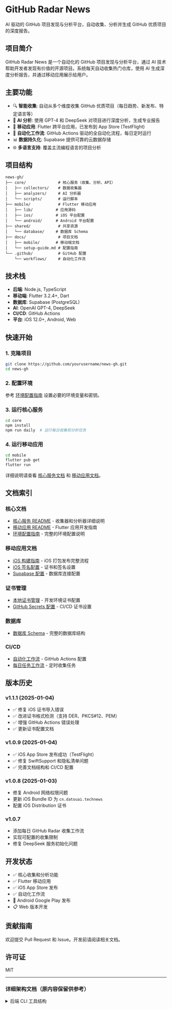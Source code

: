 # GitHub Radar News

AI 驱动的 GitHub 项目发现与分析平台，自动收集、分析并生成 GitHub 优质项目的深度报告。

## 项目简介

GitHub Radar News 是一个自动化的 GitHub 项目发现与分析平台，通过 AI 技术帮助开发者发现有价值的开源项目。系统每天自动收集热门仓库，使用 AI 生成深度分析报告，并通过移动应用展示给用户。

## 主要功能

- 🔍 **智能收集**: 自动从多个维度收集 GitHub 优质项目（每日趋势、新发布、特定语言等）
- 🤖 **AI 分析**: 使用 GPT-4 和 DeepSeek 对项目进行深度分析，生成专业报告
- 📱 **移动应用**: Flutter 跨平台应用，已发布到 App Store (TestFlight)
- 🚀 **自动化工作流**: GitHub Actions 驱动的全自动化流程，每日定时运行
- 📊 **数据持久化**: Supabase 提供可靠的云数据存储
- 🌐 **多语言支持**: 覆盖主流编程语言的项目分析

## 项目结构

```
news-gh/
├── core/              # 核心服务（收集、分析、API）
│   ├── collectors/    # 数据收集器
│   ├── analyzers/     # AI 分析器
│   └── scripts/       # 运行脚本
├── mobile/            # Flutter 移动应用
│   ├── lib/          # 应用源码
│   ├── ios/          # iOS 平台配置
│   └── android/      # Android 平台配置
├── shared/            # 共享资源
│   └── database/     # 数据库 Schema
├── docs/              # 项目文档
│   ├── mobile/       # 移动端文档
│   └── setup-guide.md # 配置指南
└── .github/           # GitHub 配置
    └── workflows/     # 自动化工作流
```

## 技术栈

- **后端**: Node.js, TypeScript
- **移动端**: Flutter 3.2.4+, Dart
- **数据库**: Supabase (PostgreSQL)
- **AI**: OpenAI GPT-4, DeepSeek
- **CI/CD**: GitHub Actions
- **平台**: iOS 12.0+, Android, Web

## 快速开始

### 1. 克隆项目
```bash
git clone https://github.com/yourusername/news-gh.git
cd news-gh
```

### 2. 配置环境
参考 [环境配置指南](docs/setup-guide.md) 设置必要的环境变量和密钥。

### 3. 运行核心服务
```bash
cd core
npm install
npm run daily  # 运行每日收集和分析任务
```

### 4. 运行移动应用
```bash
cd mobile
flutter pub get
flutter run
```

详细说明请查看 [核心服务文档](core/README.md) 和 [移动应用文档](mobile/README.md)。

## 文档索引

### 核心文档
- [核心服务 README](core/README.md) - 收集器和分析器详细说明
- [移动应用 README](mobile/README.md) - Flutter 应用开发指南
- [环境配置指南](docs/setup-guide.md) - 完整的环境配置说明

### 移动应用文档
- [iOS 构建指南](docs/mobile/ios-build-guide.md) - iOS 打包发布完整流程
- [iOS 签名配置](docs/mobile/ios-signing-setup.md) - 证书和签名设置
- [Supabase 配置](docs/mobile/supabase-setup.md) - 数据库连接配置

### 证书管理
- [本地证书管理](mobile/ios/certs/README.md) - 开发环境证书配置
- [GitHub Secrets 配置](mobile/ios/certs/setup-github-secrets.md) - CI/CD 证书设置

### 数据库
- [数据库 Schema](shared/database/schema.sql) - 完整的数据库结构

### CI/CD
- [自动化工作流](.github/workflows/build-and-release.yml) - GitHub Actions 配置
- [每日任务工作流](.github/workflows/daily-github-radar.yml) - 定时收集任务

## 版本历史

### v1.1.1 (2025-01-04)
- ✅ 修复 iOS 证书导入错误
- ✅ 改进证书格式检测（支持 DER、PKCS#12、PEM）
- ✅ 增强 GitHub Actions 错误处理
- ✅ 更新证书配置文档

### v1.0.9 (2025-01-04)
- ✅ iOS App Store 发布成功（TestFlight）
- ✅ 修复 SwiftSupport 和隐私清单问题
- ✅ 完善文档结构和 CI/CD 配置

### v1.0.8 (2025-01-03)
- 修复 Android 网络权限问题
- 更新 iOS Bundle ID 为 `cn.datouai.technews`
- 配置 iOS Distribution 证书

### v1.0.7
- 添加每日 GitHub Radar 收集工作流
- 实现可配置的收集限制
- 修复 DeepSeek 服务初始化问题

## 开发状态

- ✅ 核心收集和分析功能
- ✅ Flutter 移动应用
- ✅ iOS App Store 发布
- ✅ 自动化工作流
- 🚧 Android Google Play 发布
- 📋 Web 版本开发

## 贡献指南

欢迎提交 Pull Request 和 Issue。开发前请阅读相关文档。

## 许可证

MIT

---

### 详细架构文档（原内容保留供参考）

<details>
<summary>后端 CLI 工具结构</summary>
```
src/
├── commands/          # CLI 命令实现
│   ├── search.ts      # 交互式搜索命令
│   ├── daily.ts       # 每日雷达命令
│   ├── analyze.ts     # 单个仓库分析
│   ├── analyze-top.ts # 批量分析顶级项目
│   └── publish-wechat.ts # 微信发布命令
├── core/              # 核心功能
│   ├── github-api.ts  # GitHub API 封装
│   ├── github-content.ts # GitHub 内容获取
│   ├── radar.ts       # 雷达核心逻辑
│   └── analyzer.ts    # AI 分析器
├── services/          # 外部服务集成
│   ├── supabase.ts    # 数据库服务
│   ├── deepseek.ts    # DeepSeek AI 服务
│   ├── wechat.ts      # 微信 API 服务
│   ├── storage.ts     # 存储抽象层
│   └── image-generator.ts # 图像生成
├── types/             # TypeScript 类型定义
│   ├── index.ts       # 通用类型
│   ├── radar.ts       # 雷达相关类型
│   └── analysis.ts    # 分析相关类型
└── utils/             # 工具函数
    ├── config.ts      # 配置管理
    ├── markdown.ts    # Markdown 处理
    └── title-extractor.ts # 标题提取
```

### 移动端应用结构
```
mobile_app/lib/
├── config/            # 应用配置
│   ├── app_config.dart    # 应用配置常量
│   └── app_theme.dart     # 主题配置
├── models/            # 数据模型
│   ├── analysis.dart      # 分析数据模型
│   ├── repository.dart    # 仓库数据模型
│   ├── collection.dart    # 收集数据模型
│   └── api_response.dart  # API 响应模型
├── services/          # 服务层
│   ├── http_client.dart   # HTTP 客户端
│   ├── analysis_service.dart # 分析数据服务
│   └── cache_service.dart # 缓存服务
├── providers/         # 状态管理
│   └── analysis_provider.dart # 分析数据状态管理
├── screens/           # 页面
│   ├── home_screen.dart   # 主页面
│   └── analysis_detail_screen.dart # 详情页面
└── widgets/           # UI 组件
    ├── analysis_card.dart     # 分析卡片组件
    ├── filter_bar.dart       # 筛选栏组件
    ├── loading_widget.dart    # 加载组件
    ├── error_widget.dart      # 错误组件
    ├── repository_info_card.dart # 仓库信息卡片
    └── analysis_metadata.dart # 分析元数据组件
```

## 快速开始

### 🚀 一键安装和配置
```bash
# 克隆项目
git clone <repository-url>
cd github-radar

# 运行安装脚本（会自动安装所有依赖）
./scripts/setup.sh
```

### ✋ 手动安装步骤

#### 1. 环境要求
- **Node.js** >= 16.x
- **Flutter** >= 3.2.4
- **npm** 或 **yarn**

#### 2. 安装 CLI 工具
```bash
cd cli
npm install
cp .env.example .env
# 编辑 .env 文件配置你的 API 密钥
npm run build
```

#### 3. 安装移动应用
```bash
cd mobile
flutter pub get
cp .env.example .env
# 编辑 .env 文件配置你的 Supabase 连接
flutter packages pub run build_runner build
```

#### 4. 数据库设置
在 Supabase SQL Editor 中运行 `shared/database/schema.sql` 创建必要的表结构。

#### 5. 配置文件
修改 `shared/config/radar-config.json` 配置雷达收集策略。

### 📋 环境变量配置

**CLI 工具** (`cli/.env`):
```bash
GITHUB_TOKEN=your_github_token_here          # GitHub API Token
SUPABASE_URL=your_supabase_project_url       # Supabase 项目 URL
SUPABASE_ANON_KEY=your_supabase_anon_key     # Supabase 匿名密钥
DEEPSEEK_API_KEY=your_deepseek_api_key       # DeepSeek AI API 密钥
WECHAT_APP_ID=your_wechat_app_id             # 微信 App ID
WECHAT_APP_SECRET=your_wechat_app_secret     # 微信 App Secret
```

**移动应用** (`mobile/.env`):
```bash
SUPABASE_URL=your_supabase_project_url       # Supabase 项目 URL
SUPABASE_ANON_KEY=your_supabase_anon_key     # Supabase 匿名密钥
APP_NAME=GitHub Radar News                   # 应用名称
APP_VERSION=1.2.2                            # 应用版本
```

## 使用方法

### 🔧 构建和开发

### 本地开发构建

```bash
# 构建所有项目
./scripts/build-all.sh

# 单独构建 CLI
cd cli && npm run build

# 单独构建移动应用
cd mobile && flutter build apk --release
```

### GitHub Actions 自动构建

项目配置了完整的 CI/CD 流水线，支持自动构建和发布移动应用。

#### 🚀 自动发布流程

**方法 1: 标签发布（推荐）**
```bash
# 创建并推送版本标签
git tag v1.3.0
git push origin v1.3.0
```

**方法 2: 手动触发**
1. 进入 GitHub Actions 页面
2. 选择 "Build and Release Mobile App" 工作流
3. 点击 "Run workflow" 手动触发

#### 📱 构建产物

自动构建会生成以下文件：
- **Android APK**: `github-radar-news-v*.*.*.android.apk` - 直接安装使用
- **Android AAB**: `github-radar-news-v*.*.*.android.aab` - Google Play Store 发布
- **iOS IPA**: `github-radar-news-v*.*.*.ios.ipa` - 侧载安装或 TestFlight 分发

#### ⚙️ GitHub Secrets 配置

在 GitHub 仓库设置中需要配置以下 Secrets：

```
SUPABASE_URL=https://your-project-id.supabase.co
SUPABASE_ANON_KEY=your-supabase-anon-key
```

### 💻 CLI 工具使用

```bash
cd cli

# 交互式搜索
npm run dev search

# 运行每日雷达
npm run daily

# 分析单个仓库
npm run dev analyze owner/repo

# 分析各类别的顶级项目
npm run analyze-top

# 发布到微信公众号
npm run publish-wechat --latest
```

### 📱 移动应用开发

```bash
cd mobile

# 开发模式运行
flutter run

# 生成代码
flutter packages pub run build_runner build

# 构建 APK
flutter build apk --release

# 构建 iOS (需要 macOS)
flutter build ios --release
```

### 详细命令说明

#### 1. 搜索命令 (`search`)
交互式搜索模式，支持多种过滤选项：

```bash
github-radar search --language Python --trending-days 7 --min-stars 50
```

#### 2. 每日雷达 (`daily`)
基于配置文件运行每日趋势收集：

```bash
github-radar daily --config ./radar-config.json
```

#### 3. 分析命令 (`analyze`)
分析单个仓库并生成 AI 报告：

```bash
github-radar analyze microsoft/vscode --output ./reports --format markdown
```

#### 4. 批量分析 (`analyze-top`)
分析每个收集类别的顶级项目：

```bash
github-radar analyze-top --config ./radar-config.json --delay 5000
```

#### 5. 微信发布 (`publish-wechat`)
发布分析报告到微信公众号：

```bash
github-radar publish-wechat --latest    # 发布最新分析
github-radar publish-wechat --id 123    # 发布指定分析
github-radar publish-wechat --list      # 列出可用分析
```

### Flutter 移动应用使用

#### 1. 环境要求
```bash
# 确保已安装 Flutter SDK
flutter --version

# 安装依赖
cd mobile_app
flutter pub get
```

#### 2. 运行应用
```bash
# 开发模式运行（需要连接设备或启动模拟器）
flutter run

# 构建 APK (Android)
flutter build apk --release

# 构建 iOS 应用 (需要 macOS)
flutter build ios --release
```

#### 3. 配置 Supabase 连接
Flutter 应用直接连接到 Supabase 数据库，无需中间 API 服务器。

**推荐方式：使用 .env 文件**
```bash
# 1. 复制环境变量模板
cp mobile_app/.env.example mobile_app/.env

# 2. 编辑 .env 文件，填入你的 Supabase 配置
# SUPABASE_URL=https://your-project-id.supabase.co
# SUPABASE_ANON_KEY=your-supabase-anon-key-here

# 3. 运行应用
cd mobile_app
flutter run
```

**替代方式：命令行参数**
```bash
flutter run --dart-define=SUPABASE_URL=your_url --dart-define=SUPABASE_ANON_KEY=your_key
```

详细配置指南请查看：`mobile_app/SUPABASE_SETUP.md`

#### 4. 应用功能
- **首页**: 展示所有分析报告，支持按语言和类型筛选
- **搜索**: 搜索特定的分析报告
- **详情页**: 查看完整的分析内容，支持 Markdown 渲染
- **下拉刷新**: 获取最新内容
- **无限滚动**: 自动加载更多内容

## 数据库结构

项目使用 Supabase 作为数据库，包含三个主要表：

- `github_radar_collections`: 存储收集任务信息
- `github_radar_repositories`: 存储发现的仓库数据
- `github_radar_analyses`: 存储 AI 分析结果

详细结构参见 `database-schema.sql`。

## 开发和构建

```bash
# 开发模式运行
npm run dev

# 类型检查
npm run typecheck

# 构建生产版本
npm run build

# 运行构建后的版本
npm start
```

## 开发工作流

**⚠️ 重要：每次完成开发任务后，必须执行以下步骤：**

### 1. 提交代码变更
```bash
git add .
git commit -m "描述性的提交信息"
```

### 2. 更新文档
- 如果添加了新功能，更新 README.md 中的相关章节
- 如果修改了 API 或配置，更新对应的使用说明
- 如果有重大变更，更新版本号和更新记录

### 3. 验证构建
```bash
# 确保项目能正常构建和类型检查
npm run build
npm run typecheck
```

### Claude Code 开发助手注意事项：
- 完成任何开发任务后，自动执行上述工作流
- 提交信息应该简洁明确，包含变更类型（feat/fix/refactor/docs等）
- 如有必要，同步更新 README.md 和其他相关文档
- 确保所有变更都有适当的文档记录

## 核心依赖

- **@supabase/supabase-js**: 数据库操作
- **axios**: HTTP 请求
- **commander**: CLI 框架
- **openai**: AI 分析（通过 DeepSeek）
- **canvas**: 图像生成
- **form-data**: 微信文件上传

## 注意事项

1. **GitHub API 限制**: 没有 GitHub Token 时会有严格的速率限制
2. **AI 分析成本**: DeepSeek API 调用会产生费用
3. **微信发布**: 需要微信公众号的相应权限
4. **数据库**: 推荐使用 Supabase 的免费层进行开发测试

## 故障排除

### Flutter 应用常见问题

#### 类型转换错误
**问题**: `type 'List<dynamic>' is not a subtype of type 'List<Analysis>'`

**解决方案**: 此问题已在 v1.2.2 中修复。如遇到类似问题：
1. 确保使用最新版本的应用
2. 检查 Supabase 数据库中的 DateTime 字段格式
3. 查看应用日志中的详细错误信息

**技术说明**: Supabase 返回的 DateTime 字段可能不是标准字符串格式，需要在 JSON 序列化前进行格式转换。

#### Supabase 连接问题
1. 确认 `.env` 文件配置正确
2. 检查 Supabase URL 和 Key 的有效性
3. 验证网络连接

</details>